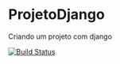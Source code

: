# ProjetoDjango
Criando um projeto com django

[![Build Status](https://travis-ci.com/sallesgabiel/ProjetoDjango.svg?branch=main)](https://travis-ci.com/sallesgabiel/ProjetoDjango)

